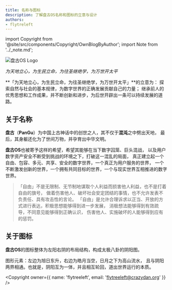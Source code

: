 ```yaml
---
title: 名称与图标
description: 了解盘古OS名称和图标的立意与设计
authors:
- flytreleft
---
```


import Copyright from '@site/src/components/Copyright/OwnBlogByAuthor';
import Note from '../_note.md';

<Note />


<p style={{textAlign: 'center'}}>
  <img
    src="/img/pangu-os/logo.svg"
    alt="盘古OS Logo"
    style={{width: '418px'}}
  />
  <figcaption>
    <em>为天地立心，为生民立命，为往圣继绝学，为万世开太平</em>
  </figcaption>
</p>


**「为天地立心，为生民立命，为往圣继绝学，为万世开太平」**的立意为：
探索自然与社会的基本规律，为数字世界的正确发展贡献自己的力量；
继承前人的优秀思想和工作成果，并不断创新和进步，为后世开辟出一条可以持续发展的道路。

## 关于名称

**盘古**（**PanGu**）为中国上古神话中的创世之人，其不仅于**混沌**之中劈出天地，
最后，其身躯还化为了世间万物，并孕育出中华文明。

**盘古OS**也被寄予这样的希望，希望其能够在当下数字囚笼、巨头混战，
以及用户数字资产安全不断受到挑战的环境之下，打破这一混乱的局面，
真正建立起一个自由、包容、多元、共享、安全的数字世界，一个真正为用户服务的世界，
一个不断激发创新的世界，一个拥有共同目标的世界，一个与现实世界互相推进的数字世界。

> 「自由」不是无限制、无节制地谋取个人利益而损害他人利益，也不是打着自由的旗号，
> 做着伤害他人、破坏社会安定团结的事情，也不允许发表不负责任、具有攻击性的言论。
> 「自由」是允许合理诉求以正当、开放的方式进行表达，积极思想能够得到进一步发展，
> 消极想法能够得到有效疏导，不同意见能够得到正确认识，
> 伤害他人、实施破坏的人能够得到应有的惩罚。

## 关于图标

**盘古OS**的图标整体为左阳右阴的布局结构，构成太极八卦的阴阳图。

图形元素：左边为旭日东升，右边为皓月当空，日月之下为高山流水，
且与阴阳两界相通。也就是，阴阳互为一体，并且相互轮回，道出世界运行的本质。




<Copyright
  owner={{
    name: 'flytreeleft', email: 'flytreeleft@crazydan.org'
  }}
/>
